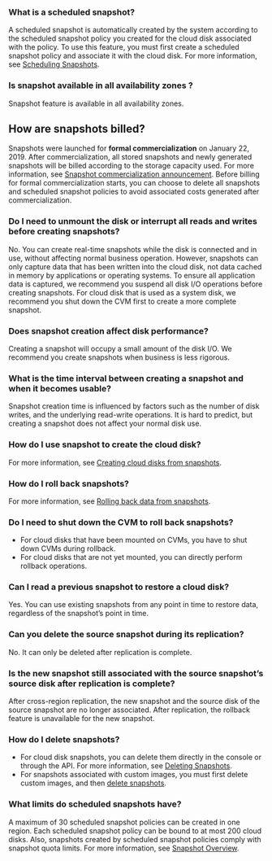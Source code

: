 ### What is a scheduled snapshot?
A scheduled snapshot is automatically created by the system according to the scheduled snapshot policy you created for the cloud disk associated with the policy. To use this feature, you must first create a scheduled snapshot policy and associate it with the cloud disk. For more information, see [Scheduling Snapshots](https://intl.cloud.tencent.com/document/product/362/31622).

### Is snapshot available in all availability zones ?
Snapshot feature is available in all availability zones.

## How are snapshots billed?
Snapshots were launched for **formal commercialization** on January 22, 2019. After commercialization, all stored snapshots and newly generated snapshots will be billed according to the storage capacity used. For more information, see [Snapshot commercialization announcement](https://intl.cloud.tencent.com/document/product/362/32413).
Before billing for formal commercialization starts, you can choose to delete all snapshots and scheduled snapshot policies to avoid associated costs generated after commercialization.

### Do I need to unmount the disk or interrupt all reads and writes before creating snapshots?
No. You can create real-time snapshots while the disk is connected and in use, without affecting normal business operation. However, snapshots can only capture data that has been written into the cloud disk, not data cached in memory by applications or operating systems. To ensure all application data is captured, we recommend you suspend all disk I/O operations before creating snapshots. For cloud disk that is used as a system disk, we recommend you shut down the CVM first to create a more complete snapshot.

### Does snapshot creation affect disk performance?
Creating a snapshot will occupy a small amount of the disk I/O. We recommend you create snapshots when business is less rigorous.

### What is the time interval between creating a snapshot and when it becomes usable?
Snapshot creation time is influenced by factors such as the number of disk writes, and the underlying read-write operations. It is hard to predict, but creating a snapshot does not affect your normal disk use.

### How do I use snapshot to create the cloud disk?
For more information, see [Creating cloud disks from snapshots](https://intl.cloud.tencent.com/document/product/362/31621).

### How do I roll back snapshots?
For more information, see [Rolling back data from snapshots](https://intl.cloud.tencent.com/document/product/362/31620).

### Do I need to shut down the CVM to roll back snapshots?
- For cloud disks that have been mounted on CVMs, you have to shut down CVMs during rollback.
- For cloud disks that are not yet mounted, you can directly perform rollback operations.

### Can I read a previous snapshot to restore a cloud disk?
Yes. You can use existing snapshots from any point in time to restore data, regardless of the snapshot’s point in time.

### Can you delete the source snapshot during its replication?
No. It can only be deleted after replication is complete.

### Is the new snapshot still associated with the source snapshot’s source disk after replication is complete?
After cross-region replication, the new snapshot and the source disk of the source snapshot are no longer associated. After replication, the rollback feature is unavailable for the new snapshot.

### How do I delete snapshots?
- For cloud disk snapshots, you can delete them directly in the console or through the API. For more information, see [Deleting Snapshots](https://intl.cloud.tencent.com/document/product/362/31624).
- For snapshots associated with custom images, you must first delete custom images, and then [delete snapshots](https://intl.cloud.tencent.com/document/product/362/31624).

### What limits do scheduled snapshots have?
A maximum of 30 scheduled snapshot policies can be created in one region. Each scheduled snapshot policy can be bound to at most 200 cloud disks. Also, snapshots created by scheduled snapshot policies comply with snapshot quota limits. For more information, see [Snapshot Overview](https://intl.cloud.tencent.com/document/product/362/31638#Constraint).

